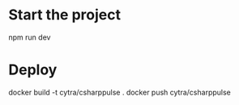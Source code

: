 # Start the project

npm run dev
 
 # Deploy

 docker build -t cytra/csharppulse .
 docker push cytra/csharppulse